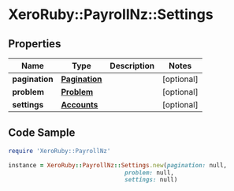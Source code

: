 # XeroRuby::PayrollNz::Settings

## Properties

Name | Type | Description | Notes
------------ | ------------- | ------------- | -------------
**pagination** | [**Pagination**](Pagination.md) |  | [optional] 
**problem** | [**Problem**](Problem.md) |  | [optional] 
**settings** | [**Accounts**](Accounts.md) |  | [optional] 

## Code Sample

```ruby
require 'XeroRuby::PayrollNz'

instance = XeroRuby::PayrollNz::Settings.new(pagination: null,
                                 problem: null,
                                 settings: null)
```


